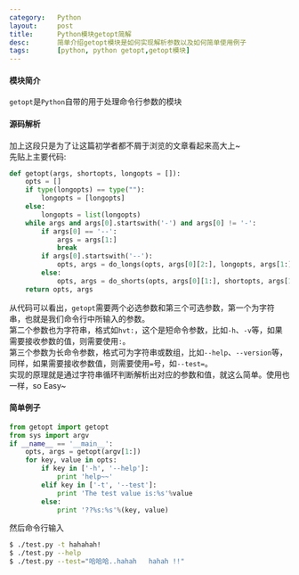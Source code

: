 ```yaml
---
category:   Python
layout:     post
title:      Python模块getopt简解
desc:       简单介绍getopt模块是如何实现解析参数以及如何简单使用例子
tags:       [python, python getopt,getopt模块]
---
```

#### 模块简介
`getopt`是`Python`自带的用于处理命令行参数的模块

#### 源码解析
加上这段只是为了让这篇初学者都不屑于浏览的文章看起来高大上~    
先贴上主要代码:
```python
def getopt(args, shortopts, longopts = []):
    opts = []
    if type(longopts) == type(""):
        longopts = [longopts]
    else:
        longopts = list(longopts)
    while args and args[0].startswith('-') and args[0] != '-':
        if args[0] == '--':
            args = args[1:]
            break
        if args[0].startswith('--'):
            opts, args = do_longs(opts, args[0][2:], longopts, args[1:])
        else:
            opts, args = do_shorts(opts, args[0][1:], shortopts, args[1:])
    return opts, args
```
从代码可以看出，`getopt`需要两个必选参数和第三个可选参数，第一个为字符串，也就是我们命令行中所输入的参数。    
第二个参数也为字符串，格式如`hvt:`，这个是短命令参数，比如`-h`、`-v`等，如果需要接收参数的值，则需要使用`:`。    
第三个参数为长命令参数，格式可为字符串或数组，比如`--help`、`--version`等，同样，如果需要接收参数值，则需要使用`=`号，如`--test=`。    
实现的原理就是通过字符串循环判断解析出对应的参数和值，就这么简单。使用也一样，so Easy~

#### 简单例子
```python
from getopt import getopt
from sys import argv
if __name__ == '__main__':
	opts, args = getopt(argv[1:])
	for key, value in opts:
		if key in ['-h', '--help']:
			print 'help~~'
		elif key in ['-t', '--test']:
			print 'The test value is:%s'%value
		else:
			print '??%s:%s'%(key, value)
```
然后命令行输入
```bash
$ ./test.py -t hahahah!
$ ./test.py --help
$ ./test.py --test="哈哈哈..hahah   hahah !!"
```